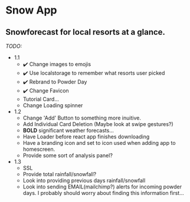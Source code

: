 # Snow App

## Snowforecast for local resorts at a glance.

*TODO:*
* 1.1
    * ✔️ Change images to emojis
    * ✔️ Use localstorage to remember what resorts user picked
    * ✔️ Rebrand to Powder Day
    * ✔️ Change Favicon
    * Tutorial Card...
    * Change Loading spinner
* 1.2
    * Change 'Add' Button to something more inuitive.
    * Add Individual Card Deletion (Maybe look at swipe gestures?)
    * **BOLD** significant weather forecasts...
    * Have Loader before react app finishes downloading
    * Have a branding icon and set to icon used when adding app to homescreen.
    * Provide some sort of analysis panel? 
* 1.3
    * SSL
    * Provide total rainfall/snowfall?
    * Look into providing previous days rainfall/snowfall
    * Look into sending EMAIL(mailchimp?) alerts for incoming powder days. I probably should worry about finding this information first...
